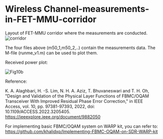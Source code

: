 # Wireless Channel-measurements-in-FET-MMU-corridor
Layout of FET-MMU corridor where the measurements are conducted.
![corridor](https://user-images.githubusercontent.com/26537727/160594024-c01080a8-ccf9-4b29-ac31-f2842b03c7ad.png)

The four files above (m50_1,m50_2,..) contain the measurements data. The M-file (runme_v1.m) can be used to plot them.

Received power plot:

![Fig10b](https://user-images.githubusercontent.com/26537727/179658011-c0905346-b6e5-4cb5-9df5-c66546949d64.jpg)




Reference:

K. A. Alaghbari, H. -S. Lim, N. H. A. Aziz, T. Bhuvaneswari and T. H. Oh, "Design and Validation of the Physical Layer Functions of FBMC/OQAM Transceiver With Improved Residual Phase Error Correction," in IEEE Access, vol. 10, pp. 97381-97393, 2022, doi: 10.1109/ACCESS.2022.3205405. https://ieeexplore.ieee.org/document/9882050

For implementing basic FBMC/OQAM system on WARP kit, you can refer to: https://github.com/khalidxp/Implementing-FBMC-OQAM-on-SDR-WARP-kit
